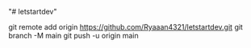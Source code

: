 "# letstartdev" 



git remote add origin https://github.com/Ryaaan4321/letstartdev.git
git branch -M main
git push -u origin main